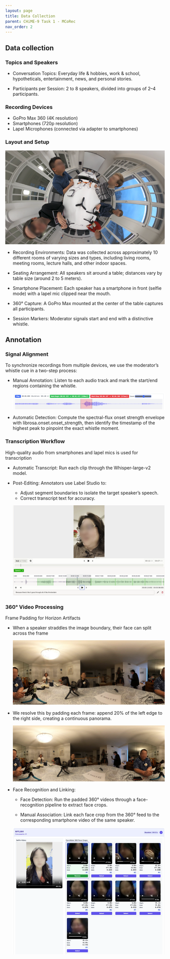 ```yaml
---
layout: page
title: Data Collection
parent: CHiME-9 Task 1 - MCoRec
nav_order: 2
---
```


## Data collection

### Topics and Speakers

- Conversation Topics: Everyday life & hobbies, work & school, hypotheticals, entertainment, news, and personal stories.

- Participants per Session: 2 to 8 speakers, divided into groups of 2–4 participants.

### Recording Devices

- GoPro Max 360 (4K resolution)
- Smartphones (720p resolution)
- Lapel Microphones (connected via adapter to smartphones)

### Layout and Setup

![](images/setting.png)

- Recording Environments: Data was collected across approximately 10 different rooms of varying sizes and types, including living rooms, meeting rooms, lecture halls, and other indoor spaces.

- Seating Arrangement: All speakers sit around a table; distances vary by table size (around 2 to 5 meters).

- Smartphone Placement: Each speaker has a smartphone in front (selfie mode) with a lapel mic clipped near the mouth.

- 360° Capture: A GoPro Max mounted at the center of the table captures all participants.

- Session Markers: Moderator signals start and end with a distinctive whistle.


## Annotation

### Signal Alignment

To synchronize recordings from multiple devices, we use the moderator’s whistle cue in a two-step process:

- Manual Annotation: Listen to each audio track and mark the start/end regions containing the whistle.

    ![](images/align.png)

- Automatic Detection: Compute the spectral-flux onset strength envelope with librosa.onset.onset_strength, then identify the timestamp of the highest peak to pinpoint the exact whistle moment.

### Transcription Workflow

High-quality audio from smartphones and lapel mics is used for transcription

- Automatic Transcript: Run each clip through the Whisper-large-v2 model.

- Post-Editing: Annotators use Label Studio to:
    - Adjust segment boundaries to isolate the target speaker’s speech.
    - Correct transcript text for accuracy.

    ![](images/anno_transcript.png)

### 360° Video Processing

Frame Padding for Horizon Artifacts

- When a speaker straddles the image boundary, their face can split across the frame

    ![](images/origin_360.png)

- We resolve this by padding each frame: append 20% of the left edge to the right side, creating a continuous panorama.

    ![](images/padding_360.png)


- Face Recognition and Linking:
    - Face Detection: Run the padded 360° videos through a face-recognition pipeline to extract face crops.

    - Manual Association: Link each face crop from the 360° feed to the corresponding smartphone video of the same speaker.

    ![](images/face_linking.png)



